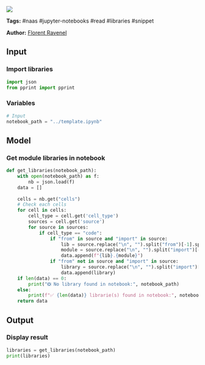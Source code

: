 <a href="https://app.naas.ai/user-redirect/naas/downloader?url=https://raw.githubusercontent.com/jupyter-naas/awesome-notebooks/master/Jupyter%20Notebooks/Jupyter_Notebooks_Get_libraries.ipynb" target="_parent"><img src="https://naasai-public.s3.eu-west-3.amazonaws.com/open_in_naas.svg"/></a>

**Tags:** #naas #jupyter-notebooks #read #libraries #snippet

**Author:** [Florent Ravenel](https://www.linkedin.com/in/florent-ravenel/)

## Input

### Import libraries


```python
import json
from pprint import pprint
```

### Variables


```python
# Input
notebook_path = "../template.ipynb"
```

## Model

### Get module libraries in notebook


```python
def get_libraries(notebook_path):
    with open(notebook_path) as f:
        nb = json.load(f)
    data = []
    
    cells = nb.get("cells")
    # Check each cells
    for cell in cells:
        cell_type = cell.get('cell_type')
        sources = cell.get('source')
        for source in sources:
            if cell_type == "code":
                if "from" in source and "import" in source:
                    lib = source.replace("\n", "").split("from")[-1].split("import")[0].strip()
                    module = source.replace("\n", "").split("import")[-1].split(" as ")[0].strip()
                    data.append(f"{lib}.{module}")
                if "from" not in source and "import" in source:
                    library = source.replace("\n", "").split("import")[-1].split(" as ")[0].strip()
                    data.append(library)
    if len(data) == 0:
        print("❎ No library found in notebook:", notebook_path)
    else:
        print(f"✅ {len(data)} librarie(s) found in notebook:", notebook_path)
    return data
```

## Output

### Display result


```python
libraries = get_libraries(notebook_path)
print(libraries)
```


```python

```
